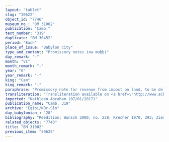 ```yaml
---
layout: "tablet"
slug: "30622"
object_id: "7746"
museum_no_: "BM 31002"
publication: "Camb."
text_number: "319"
duplicate: "BM 30452"
period: "Each"
place_of_issue: "Babylon city"
type_and_content: "Promissory notes ina muẖẖi"
day_remark: "-"
month: "VI"
month_remark: "-"
year: "6"
year_remark: "-"
king: "Cam"
king_remark: "-"
paraphrase: "Promissory note for revenue from impost on land, to be delivered in dates.<br /> <strong>B</strong> owes 16.1 kor of dates to <strong>A</strong>, impost on land (<em>imittu</em>). The dates should be delivered in one instalment together with the usual by-products of the date cultivation: for each kor of dates he shall give (the customary amounts of) spathes (<em>tuhallu</em>), fibres (<em>mangagu</em>), (and) spadices (<em>gip&ucirc;</em>), (and) 2 <em>darīku</em>-containers. Delivery is due in Arahsamna (VIII). Witnesses.<br /> &nbsp;<br /> <strong>A </strong>= Itti-Marduk-balāṭu/Nab&ucirc;-ahhē-iddin//Egibi; <strong>B </strong>= Bēl&scaron;unu/Bēl-iddin//Agru"
transliteration: "Transliteration available on <a href=\"http://www.achemenet.com/fr/item/?/sources-textuelles/textes-par-langues-et-ecritures/babylonien/archives-egibi/1680899\" target=\"_blank\">Achemenet</a>"
imported: "Kathleen Abraham (07/01/2017)"
publication_name: "Camb. 319"
archive: "Egibi/Nūr-Sîn"
day_babylonian_: "28"
bibliography: "Reedition: Wunsch 2000, no. 228; Krecher 1970, 293; Ziemer, BA 3 (1896), 459"
related_objects: "7743"
title: "BM 31002"
previous_item: "30625"
---
```

